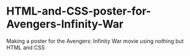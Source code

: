 # HTML-and-CSS-poster-for-Avengers-Infinity-War
Making a poster for the Avengers: Infinity War movie using nothing but HTML and CSS
